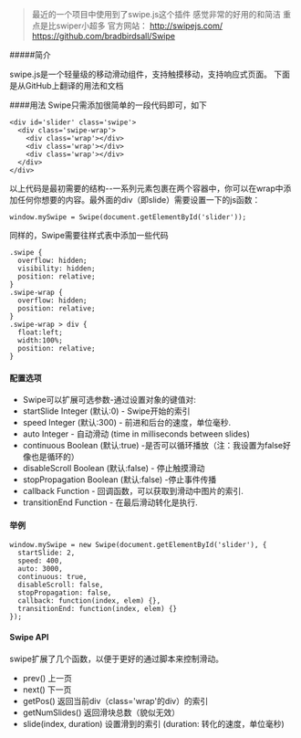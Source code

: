 > 最近的一个项目中使用到了swipe.js这个插件
感觉非常的好用的和简洁
重点是比swiper小超多
官方网站：
http://swipejs.com/
https://github.com/bradbirdsall/Swipe

#####简介

swipe.js是一个轻量级的移动滑动组件，支持触摸移动，支持响应式页面。
下面是从GitHub上翻译的用法和文档

####用法
Swipe只需添加很简单的一段代码即可，如下
```
<div id='slider' class='swipe'>
  <div class='swipe-wrap'>
    <div class='wrap'></div>
    <div class='wrap'></div>
    <div class='wrap'></div>
  </div>
</div>
```
以上代码是最初需要的结构--一系列元素包裹在两个容器中，你可以在wrap中添加任何你想要的内容。最外面的div（即slide）需要设置一下的js函数：

```window.mySwipe = Swipe(document.getElementById('slider'));```

同样的，Swipe需要往样式表中添加一些代码

```
.swipe {
  overflow: hidden;
  visibility: hidden;
  position: relative;
}
.swipe-wrap {
  overflow: hidden;
  position: relative;
}
.swipe-wrap > div {
  float:left;
  width:100%;
  position: relative;
}
```
#### 配置选项
* Swipe可以扩展可选参数-通过设置对象的键值对:
* startSlide Integer (默认:0) - Swipe开始的索引
* speed Integer (默认:300) - 前进和后台的速度，单位毫秒.
* auto Integer - 自动滑动 (time in milliseconds between slides)
* continuous Boolean (默认:true) -是否可以循环播放（注：我设置为false好像也是循环的）
* disableScroll Boolean (默认:false) - 停止触摸滑动
* stopPropagation Boolean (默认:false) -停止事件传播
* callback Function - 回调函数，可以获取到滑动中图片的索引.
* transitionEnd Function - 在最后滑动转化是执行.

#### 举例
```
window.mySwipe = new Swipe(document.getElementById('slider'), {
  startSlide: 2,
  speed: 400,
  auto: 3000,
  continuous: true,
  disableScroll: false,
  stopPropagation: false,
  callback: function(index, elem) {},
  transitionEnd: function(index, elem) {}
});
```
#### Swipe API
swipe扩展了几个函数，以便于更好的通过脚本来控制滑动。
+ prev() 上一页
+ next() 下一页
+ getPos() 返回当前div（class='wrap'的div）的索引
+ getNumSlides() 返回滑块总数（貌似无效）
+ slide(index, duration) 设置滑到的索引 (duration: 转化的速度，单位毫秒)
